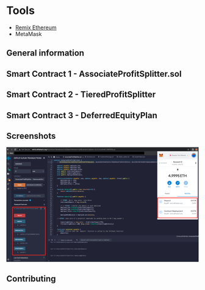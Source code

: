 # Tools

* [Remix Ethereum](http://remix.ethereum.org/)
* MetaMask

## General information 

## Smart Contract 1 - AssociateProfitSplitter.sol

## Smart Contract 2 - TieredProfitSplitter

## Smart Contract 3 - DeferredEquityPlan

## Screenshots
![AssociateProfitSplitter](AssociateProfitSplitter.png)

## Contributing
